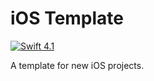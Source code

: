 # iOS Template

[![Swift 4.1](https://img.shields.io/badge/Swift-4.1-orange.svg?style=flat)](https://swift.org)

A template for new iOS projects.

